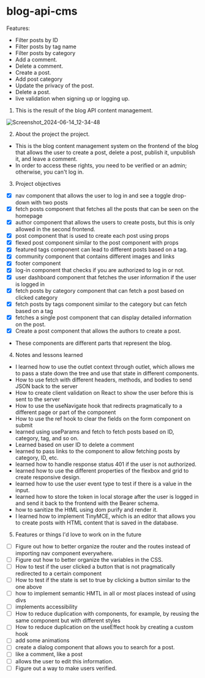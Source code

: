 # blog-api-cms

Features:

- Filter posts by ID
- Filter posts by tag name
- Filter posts by category
- Add a comment.
- Delete a comment.
- Create a post.
- Add post category
- Update the privacy of the post.
- Delete a post.
- live validation when signing up or logging up.

1. This is the result of the blog API content management.

![Screenshot_2024-06-14_12-34-48](https://github.com/Preslav977/battleship/assets/119291608/52fe1669-5b51-457a-aafe-b7fe482d36ef)

2. About the project the project.

- This is the blog content management system on the frontend of the blog that allows the user to create a post, delete a post, publish it, unpublish it, and leave a comment.
- In order to access these rights, you need to be verified or an admin; otherwise, you can't log in.

3. Project objectives

- [x] nav component that allows the user to log in and see a toggle drop-down with two posts
- [x] fetch posts component that fetches all the posts that can be seen on the homepage
- [x] author component that allows the users to create posts, but this is only allowed in the second frontend.
- [x] post component that is used to create each post using props
- [x] flexed post component similar to the post component with props
- [x] featured tags component can lead to different posts based on a tag.
- [x] community component that contains different images and links
- [x] footer component
- [x] log-in component that checks if you are authorized to log in or not.
- [x] user dashboard component that fetches the user information if the user is logged in
- [x] fetch posts by category component that can fetch a post based on clicked category
- [x] fetch posts by tags component similar to the category but can fetch based on a tag
- [x] fetches a single post component that can display detailed information on the post.
- [x] Create a post component that allows the authors to create a post.
- These components are different parts that represent the blog.

4. Notes and lessons learned

- I learned how to use the outlet context through outlet, which allows me to pass a state down the tree and use that state in different components.
- How to use fetch with different headers, methods, and bodies to send JSON back to the server
- How to create client validation on React to show the user before this is sent to the server
- How to use the useNavigate hook that redirects pragmatically to a different page or part of the component
- How to use the ref hook to clear the fields on the form component on submit
- learned using useParams and fetch to fetch posts based on ID, category, tag, and so on.
- Learned based on user ID to delete a comment
- learned to pass links to the component to allow fetching posts by category, ID, etc.
- learned how to handle response status 401 if the user is not authorized.
- learned how to use the different properties of the flexbox and grid to create responsive design.
- learned how to use the user event type to test if there is a value in the input.
- learned how to store the token in local storage after the user is logged in and send it back to the frontend with the Bearer schema.
- how to sanitize the HtML using dom purify and render it.
- I learned how to implement TinyMCE, which is an editor that allows you to create posts with HTML content that is saved in the database.

5. Features or things I'd love to work on in the future

- [ ] Figure out how to better organize the router and the routes instead of importing nav component everywhere.
- [ ] Figure out how to better organize the variables in the CSS.
- [ ] How to test if the user clicked a button that is not pragmatically redirected to a certain component
- [ ] How to test if the state is set to true by clicking a button similar to the one above
- [ ] how to implement semantic HMTL in all or most places instead of using divs
- [ ] implements accessibility
- [ ] How to reduce duplication with components, for example, by reusing the same component but with different styles
- [ ] How to reduce duplication on the useEffect hook by creating a custom hook
- [ ] add some animations
- [ ] create a dialog component that allows you to search for a post.
- [ ] like a comment, like a post
- [ ] allows the user to edit this information.
- [ ] Figure out a way to make users verified.
